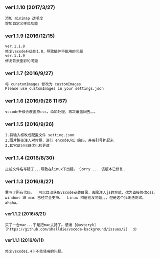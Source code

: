 ### ver1.1.10 (2017/3/27)
    添加 minimap 透明度
    增加自定义样式功能

### ver1.1.9 (2016/12/15)
    ver.1.1.8
    修复vscode升级到1.8，导致插件不能用的问题
    ver.1.1.9
    修复背景重影的问题

### ver1.1.7 (2016/9/27) 
    将 cunstomImages 修改为 customImages
    Please use customImages in your settings.json

### ver1.1.6 (2016/9/26  11:57)
    vscode升级会覆盖原css，添加处理，再次覆盖回去。。。

### ver1.1.5 (2016/9/26)
    1.将输入框改成配置文件 setting.json
    2.图片路径注入对时候，进行 encodeURI 编码，并用引号扩起来
    3.其它部分代码优化和更改

### ver1.1.4 (2016/8/30)
    之前文件名写错了...导致在linux下出错。 Sorry ... 该版本已修复.

### ver1.1.3 (2016/8/27)
    重写了所有代码。  可以自动获取vscode安装目录，去除注入js的方式，改为直接修改css。
    windows 跟 mac 已经完全支持。  Linux 相信也没问题，，，但是这个我无法测试，ahaha。

#### ver1.1.2 (2016/8/21)
    买了一台mac...于是把mac支持了。感谢 [@asteryk](https://github.com/shalldie/vscode-background/issues/2)  :D


#### ver1.1.1 (2016/8/11)
    修复vscode1.4下不能使用的问题。
